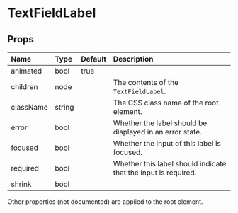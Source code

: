 TextFieldLabel
==============



Props
-----


| Name | Type | Default | Description |
|:-----|:-----|:--------|:------------|
| animated | bool | true |  |
| children | node |  | The contents of the `TextFieldLabel`. |
| className | string |  | The CSS class name of the root element. |
| error | bool |  | Whether the label should be displayed in an error state. |
| focused | bool |  | Whether the input of this label is focused. |
| required | bool |  | Whether this label should indicate that the input is required. |
| shrink | bool |  |  |

Other properties (not documented) are applied to the root element.
